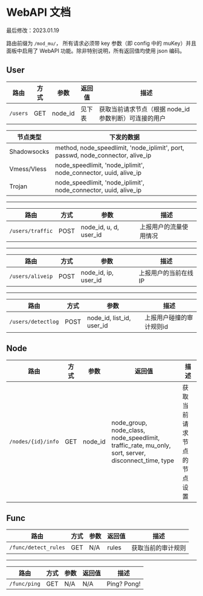 # WebAPI 文档

最后修改：2023.01.19

路由前缀为 `/mod_mu/`， 所有请求必须带 key 参数（即 config 中的 muKey）并且面板中启用了 WebAPI 功能。除非特别说明，所有返回值均使用 json 编码。

## User

路由 | 方式 | 参数 | 返回值 |描述
-----|------|-----|-------|----
`/users` | GET | node_id | 见下表 | 获取当前请求节点（根据 node_id 参数判断）可连接的用户

节点类型 | 下发的数据
--------|--------
Shadowsocks | method, node_speedlimit, 'node_iplimit', port, passwd, node_connector, alive_ip
Vmess/Vless  | node_speedlimit, 'node_iplimit', node_connector, uuid, alive_ip
Trojan | node_speedlimit, 'node_iplimit', node_connector, uuid, alive_ip

---
路由 | 方式 | 参数 | 描述
-----|------|-----|-------
`/users/traffic` | POST | node_id, u, d, user_id | 上报用户的流量使用情况

---
路由 | 方式 | 参数 | 描述
-----|------|-----|-------
`/users/aliveip` | POST | node_id, ip, user_id | 上报用户的当前在线IP

---
路由 | 方式 | 参数 | 描述
-----|------|-----|-------
`/users/detectlog` | POST | node_id, list_id, user_id | 上报用户碰撞的审计规则id

## Node

路由 | 方式 | 参数 | 返回值 |描述
-----|------|-----|-------|----
`/nodes/{id}/info` | GET | node_id | node_group, node_class, node_speedlimit, traffic_rate, mu_only, sort, server, disconnect_time, type | 获取当前请求节点的节点设置

## Func

路由 | 方式 | 参数 | 返回值 |描述
-----|------|-----|-------|----
`/func/detect_rules` | GET | N/A | rules | 获取当前的审计规则

---
路由 | 方式 | 参数 | 返回值 |描述
-----|------|-----|-------|----
`/func/ping` | GET | N/A | N/A | Ping? Pong!
